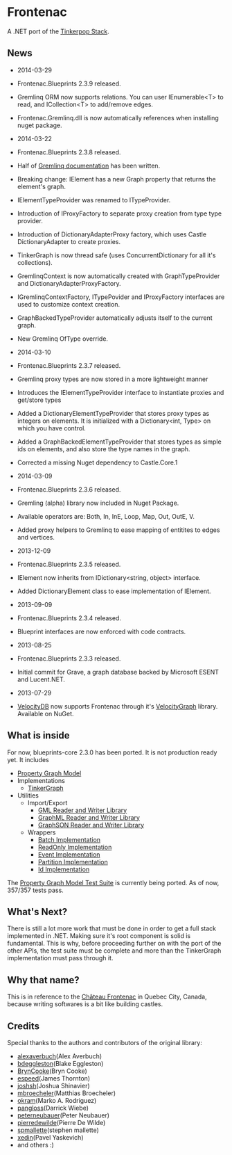 Frontenac
=========

A .NET port of the [Tinkerpop Stack](http://www.tinkerpop.com/).

## News
* 2014-03-29
 * Frontenac.Blueprints 2.3.9 released.
 * Gremlinq ORM now supports relations. You can user IEnumerable&lt;T&gt; to read, and ICollection&lt;T&gt; to add/remove edges.
 * Frontenac.Gremlinq.dll is now automatically references when installing nuget package.

* 2014-03-22
 * Frontenac.Blueprints 2.3.8 released.
 * Half of [Gremlinq documentation](https://github.com/Loupi/Frontenac/wiki/Gremlinq) has been written.
 * Breaking change: IElement has a new Graph property that returns the element's graph.
 * IElementTypeProvider was renamed to ITypeProvider.
 * Introduction of IProxyFactory to separate proxy creation from type type provider.
 * Introduction of DictionaryAdapterProxy factory, which uses Castle DictionaryAdapter to create proxies.
 * TinkerGraph is now thread safe (uses ConcurrentDictionary for all it's collections).
 * GremlinqContext is now automatically created with GraphTypeProvider and DictionaryAdapterProxyFactory.
 * IGremlinqContextFactory, ITypePovider and IProxyFactory interfaces are used to customize context creation. 
 * GraphBackedTypeProvider automatically adjusts itself to the current graph.
 * New Gremlinq OfType override.
 
* 2014-03-10
 * Frontenac.Blueprints 2.3.7 released.
 * Gremlinq proxy types are now stored in a more lightweight manner
 * Introduces the IElementTypeProvider interface to instantiate proxies and get/store types
 * Added a DictionaryElementTypeProvider that stores proxy types as integers on elements. It is initialized with a Dictionary<int, Type> on which you have control.
 * Added a GraphBackedElementTypeProvider that stores types as simple ids on elements, and also store the type names in the graph.
 * Corrected a missing Nuget dependency to Castle.Core.1
 
* 2014-03-09
 * Frontenac.Blueprints 2.3.6 released.
 * Gremling (alpha) library now included in Nuget Package.
 * Available operators are: Both, In, InE, Loop, Map, Out, OutE, V.
 * Added proxy helpers to Gremlinq to ease mapping of entitites to edges and vertices.
 
* 2013-12-09
 * Frontenac.Blueprints 2.3.5 released.
 * IElement now inherits from IDictionary<string, object> interface.
 * Added DictionaryElement class to ease implementation of IElement.

* 2013-09-09 
 * Frontenac.Blueprints 2.3.4 released.
 * Blueprint interfaces are now enforced with code contracts.
 
* 2013-08-25 
 * Frontenac.Blueprints 2.3.3 released.
 * Initial commit for Grave, a graph database backed by Microsoft ESENT and Lucent.NET.

* 2013-07-29 
 * [VelocityDB](http://velocitydb.com/) now supports Frontenac through it's [VelocityGraph](https://github.com/VelocityDB/VelocityGraph) library. Available on NuGet.

## What is inside
For now, blueprints-core 2.3.0 has been ported. It is not production ready yet. It includes
* [Property Graph Model](https://github.com/tinkerpop/blueprints/wiki/Property-Graph-Model)
* Implementations
  * [TinkerGraph](https://github.com/tinkerpop/blueprints/wiki/TinkerGraph)
* Utilities
  * Import/Export
     * [GML Reader and Writer Library](https://github.com/tinkerpop/blueprints/wiki/GML-Reader-and-Writer-Library)
     * [GraphML Reader and Writer Library](https://github.com/tinkerpop/blueprints/wiki/GraphML-Reader-and-Writer-Library)
     * [GraphSON Reader and Writer Library](https://github.com/tinkerpop/blueprints/wiki/GraphSON-Reader-and-Writer-Library)
  * Wrappers
     * [Batch Implementation](https://github.com/tinkerpop/blueprints/wiki/Batch-Implementation)
     * [ReadOnly Implementation](https://github.com/tinkerpop/blueprints/wiki/ReadOnly-Implementation)
     * [Event Implementation](https://github.com/tinkerpop/blueprints/wiki/Event-Implementation)
     * [Partition Implementation](https://github.com/tinkerpop/blueprints/wiki/Partition-Implementation)
     * [Id Implementation](https://github.com/tinkerpop/blueprints/wiki/Id-Implementation)

The [Property Graph Model Test Suite](https://github.com/tinkerpop/blueprints/wiki/Property-Graph-Model-Test-Suite) is currently being ported. As of now, 357/357 tests pass. 

## What's Next?
There is still a lot more work that must be done in order to get a full stack implemented in .NET.
Making sure it's root component is solid is fundamental. This is why, before proceeding further on with the port of the other APIs, the test suite must be complete and more than the TinkerGraph implementation must pass through it.  

## Why that name?
This is in reference to the [Château Frontenac](http://en.wikipedia.org/wiki/Chateau_Frontenac) in Quebec City, Canada, because writing softwares is a bit like building castles.

## Credits
Special thanks to the authors and contributors of the original library:
* [alexaverbuch](http://www.github.com/alexaverbuch/)(Alex Averbuch)
* [bdeggleston](http://www.github.com/bdeggleston/)(Blake Eggleston)
* [BrynCooke](http://www.github.com/BrynCooke/)(Bryn Cooke)
* [espeed](http://www.github.com/espeed/)(James Thornton)
* [joshsh](http://www.github.com/joshsh/)(Joshua Shinavier)
* [mbroecheler](http://www.github.com/mbroecheler/)(Matthias Broecheler)
* [okram](http://www.github.com/okram/)(Marko A. Rodriguez)
* [pangloss](http://www.github.com/pangloss/)(Darrick Wiebe)
* [peterneubauer](http://www.github.com/peterneubauer/)(Peter Neubauer)
* [pierredewilde](http://www.github.com/pierredewilde/)(Pierre De Wilde)
* [spmallette](http://www.github.com/spmallette/)(stephen mallette)
* [xedin](http://www.github.com/xedin/)(Pavel Yaskevich)
* and others :)
